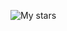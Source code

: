 ![My stars](https://github-readme-stats.vercel.app/api?username=aspenstarss&bg_color=30,e96443,904e95&title_color=fff&text_color=fff)
